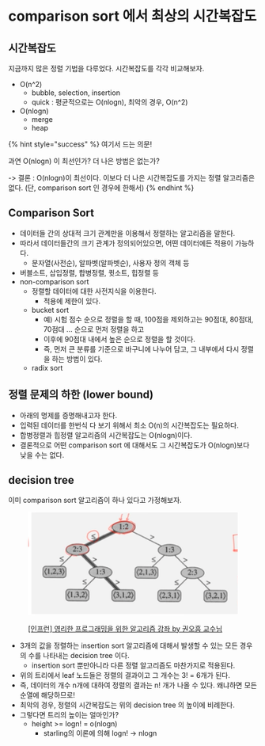 # comparison sort 에서 최상의 시간복잡도

## 시간복잡도&#x20;

지금까지 많은 정렬 기법을 다루었다. 시간복잡도를 각각 비교해보자.&#x20;

* O(n^2)
  * bubble, selection, insertion
  * quick : 평균적으로는 O(nlogn), 최악의 경우, O(n^2)
* O(nlogn)
  * merge
  * heap&#x20;

{% hint style="success" %}
여기서 드는 의문!&#x20;

과연 O(nlogn) 이 최선인가? 더 나은 방법은 없는가?&#x20;

\-> 결론 : O(nlogn)이 최선이다. 이보다 더 나은 시간복잡도를 가지는 정렬 알고리즘은 없다. (단, comparison sort 인 경우에 한해서)&#x20;
{% endhint %}



## Comparison Sort&#x20;

* 데이터들 간의 상대적 크기 관계만을 이용해서 정렬하는 알고리즘을 말한다.&#x20;
* 따라서 데이터들간의 크기 관계가 정의되어있으면, 어떤 데이터에든 적용이 가능하다.&#x20;
  * 문자열(사전순), 알파벳(알파벳순), 사용자 정의 객체 등
* 버블소트, 삽입정렬, 합병정렬, 큇소트, 힙정렬 등&#x20;
* non-comparison sort
  * 정렬할 데이터에 대한 사전지식을 이용한다.&#x20;
    * 적용에 제한이 있다.
  * bucket sort&#x20;
    * 예) 시험 점수 순으로 정렬을 할 때, 100점을 제외하고는 90점대, 80점대, 70점대 ... 순으로 먼저 정렬을 하고&#x20;
    * 이후에 90점대 내에서 높은 순으로 정렬을 할 것이다.&#x20;
    * 즉, 먼저 큰 분류를 기준으로 바구니에 나누어 담고, 그 내부에서 다시 정렬을 하는 방법이 있다.  &#x20;
  * radix sort&#x20;



## 정렬 문제의 하한 (lower bound)

* 아래의 명제를 증명해내고자 한다.&#x20;
* 입력된 데이터를 한번식 다 보기 위해서 최소 O(n)의 시간복잡도는 필요하다.&#x20;
* 합병정렬과 힙정렬 알고리즘의 시간복잡도는 O(nlogn)이다.&#x20;
* 결론적으로 어떤 comparison sort 에 대해서도 그 시간복잡도가 O(nlogn)보다 낮을 수는 없다.

## decision tree

이미 comparison sort 알고리즘이 하나 있다고 가정해보자.&#x20;

<figure><img src="../../../.gitbook/assets/image (30) (1).png" alt=""><figcaption><p><a href="https://www.inflearn.com/course/%EC%95%8C%EA%B3%A0%EB%A6%AC%EC%A6%98-%EA%B0%95%EC%A2%8C">[인프런] 영리한 프로그래밍을 위한 알고리즘 강좌 by 권오흠 교수님</a></p></figcaption></figure>

* 3개의 값을 정렬하는 insertion sort 알고리즘에 대해서 발생할 수 있는 모든 경우의 수를 나타내는 decision tree 이다.&#x20;
  * insertion sort 뿐만아니라 다른 정렬 알고리즘도 마찬가지로 적용된다.&#x20;
* 위의 트리에서 leaf 노드들은 정렬의 결과이고 그 개수는 3! = 6개가 된다.&#x20;
* 즉, 데이터의 개수 n개에 대하여 정렬의 결과는 n! 개가 나올 수 있다. 왜냐하면 모든 순열에 해당하므로!&#x20;
* 최악의 경우, 정렬의 시간복잡도는 위의 decision tree 의 높이에 비례한다.&#x20;
* 그렇다면 트리의 높이는 얼마인가?&#x20;
  * height >= logn! = o(nlogn)&#x20;
    * starling의 이론에 의해 logn! -> nlogn&#x20;



